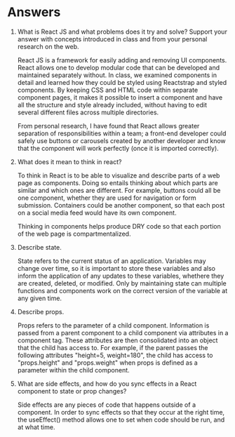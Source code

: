 # Answers

1. What is React JS and what problems does it try and solve? Support your answer with concepts introduced in class and from your personal research on the web.

   React JS is a framework for easily adding and removing UI components. React allows one to develop modular code that can be developed and maintained separately without. In class, we examined components in detail and learned how they could be styled using Reactstrap and styled components. By keeping CSS and HTML code within separate component pages, it makes it possible to insert a component and have all the structure and style already included, without having to edit several different files across multiple directories.

   From personal research, I have found that React allows greater separation of responsibilities within a team; a front-end developer could safely use buttons or carousels created by another developer and know that the component will work perfectly (once it is imported correctly).

1. What does it mean to think in react?

    To think in React is to be able to visualize and describe parts of a web page as components. Doing so entails thinking about which parts are similar and which ones are different. For example, buttons could all be one component, whether they are used for navigation or form submission. Containers could be another component, so that each post on a social media feed would have its own component.

    Thinking in components helps produce DRY code so that each portion of the web page is compartmentalized.

1. Describe state.

    State refers to the current status of an application. Variables may change over time, so it is important to store these variables and also inform the application of any updates to these variables, whethere they are created, deleted, or modified. Only by maintaining state can multiple functions and components work on the correct version of the variable at any given time.

1. Describe props.

    Props refers to the parameter of a child component. Information is passed from a parent component to a child component via attributes in a component tag. These attributes are then consolidated into an object that the child has access to. For example, if the parent passes the following attributes "height=5, weight=180", the child has access to "props.height" and "props.weight" when props is defined as a parameter within the child component.

1. What are side effects, and how do you sync effects in a React component to state or prop changes?

    Side effects are any pieces of code that happens outside of a component. In order to sync effects so that they occur at the right time, the useEffect() method allows one to set when code should be run, and at what time.